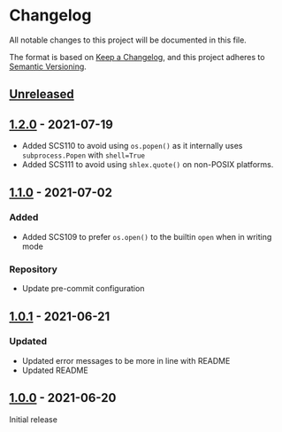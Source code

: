 # Changelog

All notable changes to this project will be documented in this file.

The format is based on [Keep a Changelog](https://keepachangelog.com/en/1.0.0/),
and this project adheres to [Semantic Versioning](https://semver.org/spec/v2.0.0.html).

## [Unreleased]

## [1.2.0] - 2021-07-19

-   Added SCS110 to avoid using `os.popen()` as it internally uses `subprocess.Popen` with `shell=True`
-   Added SCS111 to avoid using `shlex.quote()` on non-POSIX platforms.

## [1.1.0] - 2021-07-02

### Added

-   Added SCS109 to prefer `os.open()` to the builtin `open` when in writing mode

### Repository

-   Update pre-commit configuration

## [1.0.1] - 2021-06-21

### Updated

-   Updated error messages to be more in line with README
-   Updated README

## [1.0.0] - 2021-06-20

Initial release

[Unreleased]: https://github.com/Takishima/flake8-secure-coding-standard/compare/1.2.0...HEAD

[1.2.0]: https://github.com/Takishima/flake8-secure-coding-standard/compare/1.1.0...1.2.0

[1.1.0]: https://github.com/Takishima/flake8-secure-coding-standard/compare/v1.0.1...v1.1.0

[1.0.1]: https://github.com/Takishima/flake8-secure-coding-standard/compare/v1.0.0...v1.0.1

[1.0.0]: https://github.com/Takishima/flake8-secure-coding-standard/compare/c18cc7130a40405bd92e49b22675e8ddbe0bc8cd...v1.0.0
